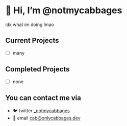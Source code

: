 # 👋 Hi, I’m @notmycabbages

idk what im doing lmao

## Current Projects
- [ ] many

## Completed Projects
- [ ] none

## You can contact me via
- 🐦  twitter [_notmycabbages](https://twitter.com/_notmycabbages)
- 📧  email cab@onlycabbages.dev


<!---
notmycabbages/notmycabbages is a ✨ special ✨ repository because its `README.md` (this file) appears on your GitHub profile.
You can click the Preview link to take a look at your changes.
--->
